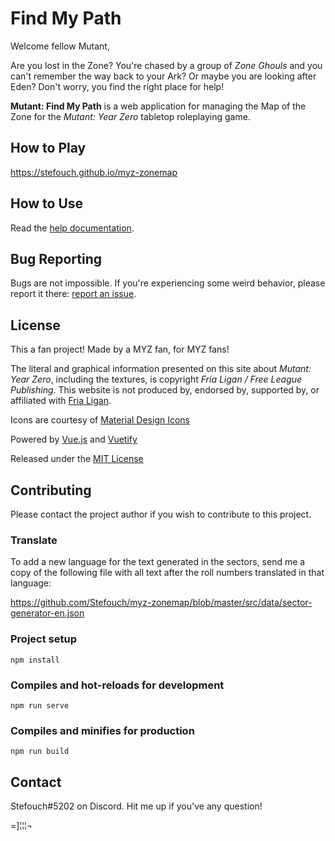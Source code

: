 # Find My Path

Welcome fellow Mutant,
 
Are you lost in the Zone? You're chased by a group of *Zone Ghouls* and you can't remember the way back to your Ark? Or maybe you are looking after Eden? Don't worry, you find the right place for help!

**Mutant: Find My Path** is a web application for managing the Map of the Zone for the *Mutant: Year Zero* tabletop roleplaying game.

## How to Play

https://stefouch.github.io/myz-zonemap

## How to Use

Read the [help documentation](https://stefouch.github.io/myz-zonemap/#/help).

## Bug Reporting

Bugs are not impossible. If you're experiencing some weird behavior, please report it there: [report an issue](https://github.com/Stefouch/myz-zonemap/issues).

## License

This a fan project! Made by a MYZ fan, for MYZ fans!

The literal and graphical information presented on this site about *Mutant: Year Zero*, including the textures, is copyright *Fria Ligan / Free League Publishing*. This website is not produced by, endorsed by, supported by, or affiliated with [Fria Ligan](https://frialigan.se/en).

Icons are courtesy of [Material Design Icons](https://materialdesignicons.com/)

Powered by [Vue.js](https://vuejs.org/) and [Vuetify](https://vuetifyjs.com/)

Released under the [MIT License](https://opensource.org/licenses/MIT)

## Contributing

Please contact the project author if you wish to contribute to this project.

### Translate

To add a new language for the text generated in the sectors, send me a copy of the following file with all text after the roll numbers translated in that language:

https://github.com/Stefouch/myz-zonemap/blob/master/src/data/sector-generator-en.json

### Project setup
```
npm install
```

### Compiles and hot-reloads for development
```
npm run serve
```

### Compiles and minifies for production
```
npm run build
```

## Contact
Stefouch#5202 on Discord. Hit me up if you've any question!

=]¦¦¦¬